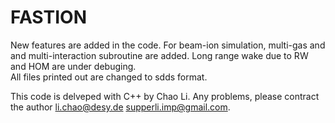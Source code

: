 # FASTION
New features are added in the code. 
For beam-ion simulation, multi-gas and and multi-interaction subroutine are added. 
Long range wake due to RW and HOM are under debuging.  
All files printed out are changed to sdds format. 


This code is delveped with C++ by Chao Li.
Any problems, please contract the author li.chao@desy.de supperli.imp@gmail.com.








